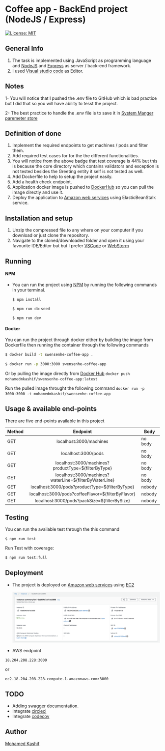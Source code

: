 # Coffee app - BackEnd project (NodeJS / Express)

[![License: MIT](https://img.shields.io/badge/License-MIT-yellow.svg)](https://opensource.org/licenses/MIT)


## General Info
1. The task is implemented using JavaScript as programming language and [NodeJS](https://nodejs.org/en/) and [Express](https://expressjs.com/) as server / back-end framework.
2. I used [Visual studio code](https://code.visualstudio.com/) as Editor.

## Notes
1- You will notice that I pushed the .env file to GitHub which is bad practice but I did that so you will have ability to tesst the project.

2- The best practice to handle the .env file is to save it in [System Manger paremeter store](https://docs.aws.amazon.com/systems-manager/latest/userguide/systems-manager-parameter-store.html) 


## Definition of done
1. Implement the required endpoints to get machines / pods and filter them.
2. Add required test cases for for the the different functionalities.
3. You will notice from the above badge that test coverage is 44% but this is because the core directory which contains validators and exception is not tested besides the Greeting entity it self is not tested as well.
4. Add Dockerfile to help to setup the project easily.
5. Add a health check endpoint.
6. Application docker image is pushed to [DockerHub](https://hub.docker.com/) so you can pull the image directly and use it.
7. Deploy the application to [Amazon web services](https://aws.amazon.com/) using ElasticBeanStalk service.


## Installation and setup
1. Unzip the compressed file to any where on your computer if you download or just clone the repository.
2. Navigate to the cloned/downloaded folder and open it using your favourite IDE/Editor but but I prefer [VSCode](https://code.visualstudio.com/) or [WebStorm](https://www.jetbrains.com/webstorm/)


## Running

#### NPM
- You can run the project using [NPM](https://www.npmjs.com/) by running the following commands in your terminal.
    ```
    $ npm install
    ```
    ```
    $ npm run db:seed
    ```
    ```
    $ npm run dev
    ```

#### Docker
You can run the project through docker either by building the image from Dockerfile then running the container through the following commands
```sh
$ docker build -t swensenhe-coffee-app .
```
```sh
$ docker run -p 3000:3000 swensenhe-coffee-app
```
 Or by pulling the image directly from [Docker Hub](https://hub.docker.com/) 
 `docker push mohamedmkashif/swensenhe-coffee-app:latest`

Run the pulled image throught the following command  `docker run -p 3000:3000 -t mohamedmkashif/swensenhe-coffee-app`

## Usage & available end-points

There are five end-points available in this project

| Method        | Endpoint                                                | Body            |
| ------------- |:-------------------------------------------------------:| --------------- |   
| GET           | localhost:3000/machines                                 | no body         |
| GET           | localhost:3000/pods                                     | no body         |
| GET           | localhost:3000/machines?productType=${filterByType}     | no body         |
| GET           | localhost:3000/machines?waterLine=${filterByWaterLine}  | no body         |
| GET           | localhost:3000/pods?productType=${filterByType}         | nobody          |
| GET           | localhost:3000/pods?coffeeFlavor=${filterByFlavor}      | nobody          |
| GET           | localhost:3000/pods?packSize=${filterBySize}            | nobody          |


## Testing
You can run the available test through the this command 
```
$ npm run test
```

Run Test with coverage:
```sh
$ npm run test:full
```

## Deployment
* The project is deployed on [Amazon web services](https://aws.amazon.com/) using [EC2](https://aws.amazon.com/ec2/) 

    ![AWS deployment](/docs/aws.png)

* AWS endpoint 
```
18.204.208.228:3000
```
or

```
ec2-18-204-208-228.compute-1.amazonaws.com:3000
```

## TODO
- Adding swagger documentation.
- Integrate [circleci](https://circleci.com/)
- Integrate [codecov](https://codecov.io/) 

## Author
[Mohamed Kashif](mailto:mohammedd.kashiff@gmail.com)
